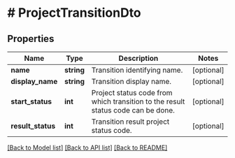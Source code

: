 # # ProjectTransitionDto

## Properties

Name | Type | Description | Notes
------------ | ------------- | ------------- | -------------
**name** | **string** | Transition identifying name. | [optional]
**display_name** | **string** | Transition display name. | [optional]
**start_status** | **int** | Project status code from which transition to the result status code can be done. | [optional]
**result_status** | **int** | Transition result project status code. | [optional]

[[Back to Model list]](../../README.md#models) [[Back to API list]](../../README.md#endpoints) [[Back to README]](../../README.md)
